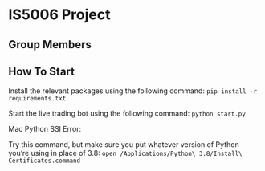 # IS5006 Project

## Group Members

## How To Start

Install the relevant packages using the following command:
`pip install -r requirements.txt`

Start the live trading bot using the following command:
`python start.py`

Mac Python SSl Error:

Try this command, but make sure you put whatever version of Python you’re using in place of 3.8:
`open /Applications/Python\ 3.8/Install\ Certificates.command`
